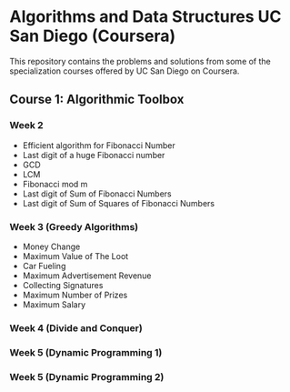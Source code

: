 # Algorithms and Data Structures UC San Diego (Coursera)
This repository contains the problems and solutions from some of the specialization courses offered by UC San Diego on Coursera.

## Course 1: Algorithmic Toolbox
### Week 2
* Efficient algorithm for Fibonacci Number
* Last digit of a huge Fibonacci number
* GCD
* LCM
* Fibonacci mod m
* Last digit of Sum of Fibonacci Numbers
* Last digit of Sum of Squares of Fibonacci Numbers

### Week 3 (Greedy Algorithms)
* Money Change
* Maximum Value of The Loot
* Car Fueling
* Maximum Advertisement Revenue
* Collecting Signatures
* Maximum Number of Prizes
* Maximum Salary

### Week 4 (Divide and Conquer)

### Week 5 (Dynamic Programming 1)

### Week 5 (Dynamic Programming 2)